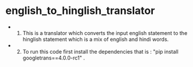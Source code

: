 # english_to_hinglish_translator

* 1. This is a translator which converts the input english statement to the hinglish statement which is a mix of english and hindi words.
* 2. To run this code first install the dependencies that is : "pip install googletrans==4.0.0-rc1" .

